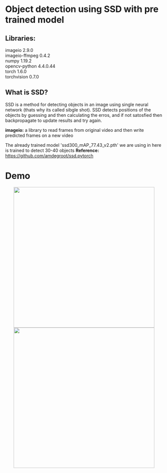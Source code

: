 # Object detection using SSD with pre trained model


## Libraries:

imageio        2.9.0  
imageio-ffmpeg 0.4.2  
numpy          1.19.2  
opencv-python  4.4.0.44  
torch          1.6.0  
torchvision    0.7.0  

## What is SSD?
SSD is a method for detecting objects in an image using single neural network (thats why its called sibgle shot).
SSD detects positions of the objects by guessing and then calculating the erros, and if not satosfied then backpropagate to update
results and try again.


**imageio:** a library to read frames from original video and then write predicted frames on a new video


The already trained model 'ssd300_mAP_77.43_v2.pth' we are using in here is trained to detect 30-40 objects
**Reference:** https://github.com/amdegroot/ssd.pytorch



# Demo

<p align="center">
  <img src="https://github.com/mudasiryounas/object_detection_using_ssd/blob/master/demos/demo1-output.gif"  height="450">
<img src="https://github.com/mudasiryounas/object_detection_using_ssd/blob/master/demos/demo2-output.gif"  height="450">
</p>


